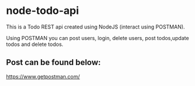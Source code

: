 # node-todo-api
This is a Todo REST api created using NodeJS (interact using POSTMAN). 

Using POSTMAN you can post users, login, delete users, post todos,update todos and delete todos. 

## Post can be found below:
https://www.getpostman.com/
